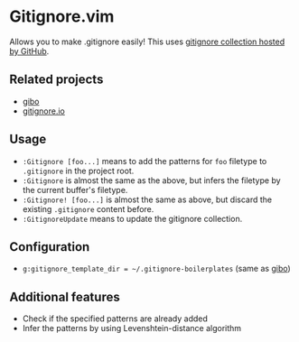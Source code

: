 # Gitignore.vim

Allows you to make .gitignore easily!
This uses [gitignore collection hosted by GitHub](https://github.com/github/gitignore).

## Related projects

+ [gibo](https://github.com/simonwhitaker/gibo)
+ [gitignore.io](https://www.gitignore.io/)

## Usage

+ `:Gitignore [foo...]` means to add the patterns for `foo` filetype to `.gitignore` in the project root.
+ `:Gitignore` is almost the same as the above, but infers the filetype by the current buffer's filetype.
+ `:Gitignore! [foo...]` is almost the same as above, but discard the existing `.gitignore` content before.
+ `:GitignoreUpdate` means to update the gitignore collection.

## Configuration

+ `g:gitignore_template_dir = ~/.gitignore-boilerplates` (same as [gibo](https://github.com/simonwhitaker/gibo))

## Additional features

+ Check if the specified patterns are already added
+ Infer the patterns by using Levenshtein-distance algorithm
